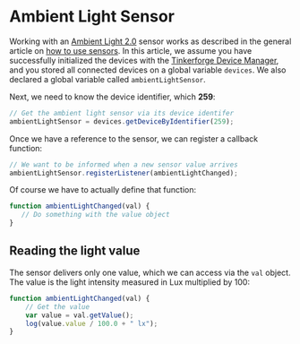 # Ambient Light Sensor

Working with an [Ambient Light 2.0](https://www.tinkerforge.com/en/doc/Hardware/Bricklets/Ambient\_Light\_V2.html) sensor works as described in the general article on [how to use sensors](./). In this article, we assume you have successfully initialized the devices with the [Tinkerforge Device Manager](broken-reference), and you stored all connected devices on a global variable `devices`. We also declared a global variable called `ambientLightSensor`.&#x20;

Next, we need to know the device identifier, which **259**:

```javascript
// Get the ambient light sensor via its device identifer
ambientLightSensor = devices.getDeviceByIdentifier(259);
```

Once we have a reference to the sensor, we can register a callback function:

```javascript
// We want to be informed when a new sensor value arrives
ambientLightSensor.registerListener(ambientLightChanged);
```

Of course we have to actually define that function:

```javascript
function ambientLightChanged(val) {
   // Do something with the value object
}
```

## Reading the light value

The sensor delivers only one value, which we can access via the `val` object. The value is the light intensity measured in Lux multiplied by 100:

```javascript
function ambientLightChanged(val) {
    // Get the value
    var value = val.getValue();
    log(value.value / 100.0 + " lx");
}
```
